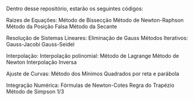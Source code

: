 Dentro desse repositório, estarão os seguintes códigos:

Raizes de Equações:
    Método de Bissecção
    Método de Newton-Raphson
    Método da Posição Falsa
    Método da Secante

Resolução de Sistemas Lineares:
    Eliminação de Gauss
    Métodos Iterativos:
        Gauss-Jacobi
        Gauss-Seidel

Interpolação:
    Interpolação polinomial:
        Método de Lagrange
        Método de Newton
    Interpolação Inversa

Ajuste de Curvas:
    Método dos Mínimos Quadrados por reta e parábola

Integração Numérica:
    Fórmulas de Newton-Cotes
    Regra do Trapézio
    Método de Simpson 1/3
